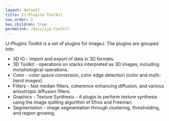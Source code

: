 ```yaml
---
layout: default
title: IJ-Plugins Toolkit
nav_order: 3
has_children: true
permalink: /docs/ijp-toolkit
---
```


IJ-Plugins Toolkit is a set of plugins for ImageJ. The plugins are grouped into:

* 3D IO - import and export of data in 3D formats.
* 3D Toolkit - operations on stacks interpreted as 3D images, including morphological operations.
* Color - color space conversion, color edge detection (color and multi-band images).
* Filters - fast median filters, coherence enhancing diffusion, and various anisotropic diffusion filters.
* Graphics - Texture Synthesis - A plugin to perform texture synthesis using the image quilting algorithm of Efros and Freeman.
* Segmentation - image segmentation through clustering, thresholding, and region growing.
